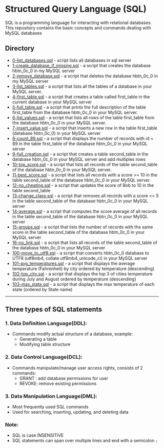 # Structured Query Language (SQL)

SQL is a programming language for interacting with relational databases. This repository contains
the basic concepts and commands dealing with MySQL databases

## Directory 

* [0-list_databases.sql](0-list_databases.sql) - script lists all databases in sql server
* [1-create_database_if_missing.sql](1-create_database_if_missing.sql) - a script that creates the database hbtn_0c_0 in my MySQL server
* [2-remove_database.sql](2-remove_database.sql) - a script that deletes the database hbtn_0c_0 in my MySQL server
* [3-list_tables.sql](3-list_tables.sql) - a script that lists all the tables of a database in your MySQL server.
* [4-first_table.sql](4-first_table.sql) - a script that creates a table called first_table in the current database in your MySQL server
* [5-full_table.sql](5-full_table.sql) - a script that prints the full description of the table first_table from the database hbtn_0c_0 in your MySQL server.
* [6-list_values.sql](6-list_values.sql) - a script that lists all rows of the table first_table from the database hbtn_0c_0 in your MySQL server.
* [7-insert_value.sql](7-insert_value.sql) - a script that inserts a new row in the table first_table (database hbtn_0c_0) in your MySQL server
* [8-count_89.sql](8-count_89.sql) - a script that displays the number of records with id = 89 in the table first_table of the database hbtn_0c_0 in your MySQL server
* [9-full_creation.sql](9-full_creation.sql) - a script that creates a table second_table in the database hbtn_0c_0 in your MySQL server and add multiples rows
* [10-top_score.sql](10-top_score.sql) - a script that lists all records of the table second_table of the database hbtn_0c_0 in your MySQL server.
* [11-best_score.sql](11-best_score.sql) - a script that lists all records with a score >= 10 in the table second_table of the database hbtn_0c_0 in your MySQL server.
* [12-no_cheating.sql](12-no_cheating.sql) - a script that updates the score of Bob to 10 in the table second_table
* [13-change_class.sql](13-change_class.sql) - a script that removes all records with a score <= 5 in the table second_table of the database hbtn_0c_0 in your MySQL server
* [14-average.sql](14-average.sql) - a script that computes the score average of all records in the table second_table of the database hbtn_0c_0 in your MySQL server
* [15-groups.sql](15-groups.sql) - a script that lists the number of records with the same score in the table second_table of the database hbtn_0c_0 in your MySQL server
* [16-no_link.sql](16-no_link.sql) - a script that lists all records of the table second_table of the database hbtn_0c_0 in your MySQL server
* [100-move_to_utf8.sql](100-move_to_utf8.sql) - a script that converts hbtn_0c_0 database to UTF8 (utf8mb4, collate utf8mb4_unicode_ci) in your MySQL server
* [101-avg_temperatures.sql](101-avg_temperatures.sql) - a script that displays the average temperature (Fahrenheit) by city ordered by temperature (descending)
* [102-top_city.sql](102-top_city.sql) - a script that displays the top 3 of cities temperature during July and August ordered by temperature (descending)
* [103-max_state.sql](103-max_state.sql) - a script that displays the max temperature of each state (ordered by State name)

<hr>

## Three types of SQL statements

### 1. Data Definition Language(DDL):
* Commands modify actual structure of a database, example:
  * Generating a table
  * Modifying table structure

### 2. Data Control Language(DCL):
* Commands manipulate/manage user access rights, consists of 2 commands:
  * GRANT : add database permissions for user
  * REVOKE: remove existing permissions

### 3. Data Manipulation Language(DML):
* Most frequently used SQL commands
* Used for searching, inserting, updating, and deleting data

### Note:
* SQL is case INSENSITIVE
* SQL statements can span over multiple lines and end with a semicolon `;`
